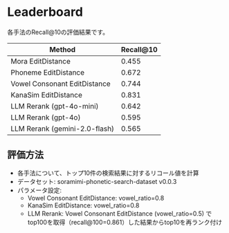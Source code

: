 # Leaderboard

各手法のRecall@10の評価結果です。

| Method | Recall@10 |
|--------|-----------|
| Mora EditDistance | 0.455 |
| Phoneme EditDistance | 0.672 |
| Vowel Consonant EditDistance | 0.744 |
| KanaSim EditDistance | 0.831 |
| LLM Rerank (gpt-4o-mini) | 0.642 |
| LLM Rerank (gpt-4o) | 0.595 |
| LLM Rerank (gemini-2.0-flash) | 0.565 |

## 評価方法
- 各手法について、トップ10件の検索結果に対するリコール値を計算
- データセット: soramimi-phonetic-search-dataset v0.0.3
- パラメータ設定:
  - Vowel Consonant EditDistance: vowel_ratio=0.8
  - KanaSim EditDistance: vowel_ratio=0.8
  - LLM Rerank: Vowel Consonant EditDistance (vowel_ratio=0.5) でtop100を取得（recall@100=0.861）した結果からtop10を再ランク付け 